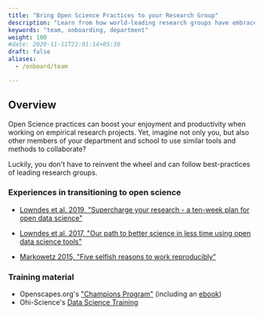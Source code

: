 ```yaml
---
title: "Bring Open Science Practices to your Research Group"
description: "Learn from how world-leading research groups have embraced open science practices to re-think the way they work on research projects."
keywords: "team, onboarding, department"
weight: 100
#date: 2020-11-11T22:01:14+05:30
draft: false
aliases:
  - /onboard/team

---
```


## Overview

Open Science practices can boost your enjoyment and productivity when working on empirical research projects. Yet, imagine not only you, but also other members of your department and school to use similar tools and methods to collaborate?

Luckily, you don't have to reinvent the wheel and can follow best-practices of leading research groups.

### Experiences in transitioning to open science

- [Lowndes et al. 2019, "Supercharge your research - a ten-week plan for open data science"](https://doi.org/10.1038/d41586-019-03335-4)

- [Lowndes et al. 2017, "Our path to better science in less time using open data science tools"](https://www.nature.com/articles/s41559-017-0160)

- [Markowetz 2015, "Five selfish reasons to work reproducibly"](https://genomebiology.biomedcentral.com/articles/10.1186/s13059-015-0850-7)

### Training material

- Openscapes.org's ["Champions Program"](https://www.openscapes.org/champions/) (including an [ebook](https://openscapes.github.io/series))
- Ohi-Science's [Data Science Training](http://ohi-science.org/data-science-training/)
